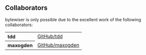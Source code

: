 ## Collaborators

bytewiser is only possible due to the excellent work of the following collaborators:

<table><tbody><tr><th align="left">tdd</th><td><a href="https://github.com/tdd">GitHub/tdd</a></td></tr>
<tr><th align="left">maxogden</th><td><a href="https://github.com/maxogden">GitHub/maxogden</a></td></tr>
</tbody></table>
